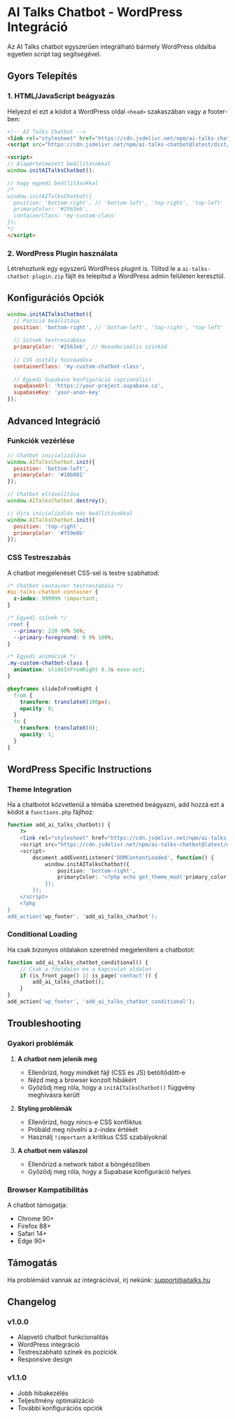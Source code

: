 # AI Talks Chatbot - WordPress Integráció

Az AI Talks chatbot egyszerűen integrálható bármely WordPress oldalba egyetlen script tag segítségével.

## Gyors Telepítés

### 1. HTML/JavaScript beágyazás

Helyezd el ezt a kódot a WordPress oldal `<head>` szakaszában vagy a footer-ben:

```html
<!-- AI Talks Chatbot -->
<link rel="stylesheet" href="https://cdn.jsdelivr.net/npm/ai-talks-chatbot@latest/dist/ai-talks-chatbot.css">
<script src="https://cdn.jsdelivr.net/npm/ai-talks-chatbot@latest/dist/ai-talks-chatbot.umd.js"></script>

<script>
// Alapértelmezett beállításokkal
window.initAITalksChatbot();

// Vagy egyedi beállításokkal
/*
window.initAITalksChatbot({
  position: 'bottom-right', // 'bottom-left', 'top-right', 'top-left'
  primaryColor: '#2563eb',
  containerClass: 'my-custom-class'
});
*/
</script>
```

### 2. WordPress Plugin használata

Létrehoztunk egy egyszerű WordPress plugint is. Töltsd le a `ai-talks-chatbot-plugin.zip` fájlt és telepítsd a WordPress admin felületen keresztül.

## Konfigurációs Opciók

```javascript
window.initAITalksChatbot({
  // Pozíció beállítása
  position: 'bottom-right', // 'bottom-left', 'top-right', 'top-left'
  
  // Színek testreszabása
  primaryColor: '#2563eb', // Hexadecimális színkód
  
  // CSS osztály hozzáadása
  containerClass: 'my-custom-chatbot-class',
  
  // Egyedi Supabase konfiguráció (opcionális)
  supabaseUrl: 'https://your-project.supabase.co',
  supabaseKey: 'your-anon-key'
});
```

## Advanced Integráció

### Funkciók vezérlése

```javascript
// Chatbot inicializálása
window.AITalksChatbot.init({
  position: 'bottom-left',
  primaryColor: '#10b981'
});

// Chatbot eltávolítása
window.AITalksChatbot.destroy();

// Újra inicializálás más beállításokkal
window.AITalksChatbot.init({
  position: 'top-right',
  primaryColor: '#f59e0b'
});
```

### CSS Testreszabás

A chatbot megjelenését CSS-sel is testre szabhatod:

```css
/* Chatbot container testreszabása */
#ai-talks-chatbot-container {
  z-index: 999999 !important;
}

/* Egyedi színek */
:root {
  --primary: 220 90% 56%;
  --primary-foreground: 0 0% 100%;
}

/* Egyedi animációk */
.my-custom-chatbot-class {
  animation: slideInFromRight 0.3s ease-out;
}

@keyframes slideInFromRight {
  from {
    transform: translateX(100px);
    opacity: 0;
  }
  to {
    transform: translateX(0);
    opacity: 1;
  }
}
```

## WordPress Specific Instructions

### Theme Integration

Ha a chatbotot közvetlenül a témába szeretnéd beágyazni, add hozzá ezt a kódot a `functions.php` fájlhoz:

```php
function add_ai_talks_chatbot() {
    ?>
    <link rel="stylesheet" href="https://cdn.jsdelivr.net/npm/ai-talks-chatbot@latest/dist/ai-talks-chatbot.css">
    <script src="https://cdn.jsdelivr.net/npm/ai-talks-chatbot@latest/dist/ai-talks-chatbot.umd.js"></script>
    <script>
        document.addEventListener('DOMContentLoaded', function() {
            window.initAITalksChatbot({
                position: 'bottom-right',
                primaryColor: '<?php echo get_theme_mod('primary_color', '#2563eb'); ?>'
            });
        });
    </script>
    <?php
}
add_action('wp_footer', 'add_ai_talks_chatbot');
```

### Conditional Loading

Ha csak bizonyos oldalakon szeretnéd megjeleníteni a chatbotot:

```php
function add_ai_talks_chatbot_conditional() {
    // Csak a főoldalon és a kapcsolat oldalon
    if (is_front_page() || is_page('contact')) {
        add_ai_talks_chatbot();
    }
}
add_action('wp_footer', 'add_ai_talks_chatbot_conditional');
```

## Troubleshooting

### Gyakori problémák

1. **A chatbot nem jelenik meg**
   - Ellenőrizd, hogy mindkét fájl (CSS és JS) betöltődött-e
   - Nézd meg a browser konzolt hibákért
   - Győződj meg róla, hogy a `initAITalksChatbot()` függvény meghívásra került

2. **Styling problémák**
   - Ellenőrizd, hogy nincs-e CSS konfliktus
   - Próbáld meg növelni a z-index értékét
   - Használj `!important` a kritikus CSS szabályoknál

3. **A chatbot nem válaszol**
   - Ellenőrizd a network tabot a böngészőben
   - Győződj meg róla, hogy a Supabase konfiguráció helyes

### Browser Kompatibilitás

A chatbot támogatja:
- Chrome 90+
- Firefox 88+
- Safari 14+
- Edge 90+

## Támogatás

Ha problémáid vannak az integrációval, írj nekünk: support@aitalks.hu

## Changelog

### v1.0.0
- Alapvető chatbot funkcionalitás
- WordPress integráció
- Testreszabható színek és pozíciók
- Responsive design

### v1.1.0
- Jobb hibakezélés
- Teljesítmény optimalizáció
- További konfigurációs opciók